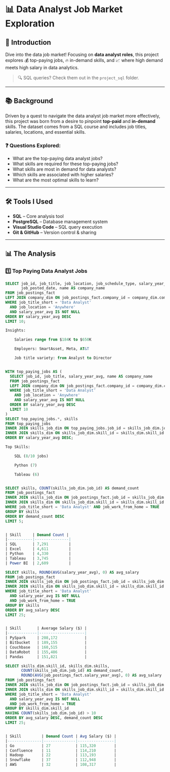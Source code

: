 # 📊 Data Analyst Job Market Exploration

## 📌 Introduction

Dive into the data job market! Focusing on **data analyst roles**, this project explores 💰 top-paying jobs, 🔥 in-demand skills, and 📈 where high demand meets high salary in data analytics.

> 🔍 SQL queries? Check them out in the `project_sql` folder.

---

## 📚 Background

Driven by a quest to navigate the data analyst job market more effectively, this project was born from a desire to pinpoint **top-paid** and **in-demand** skills. The dataset comes from a SQL course and includes job titles, salaries, locations, and essential skills.

### ❓ Questions Explored:
- What are the top-paying data analyst jobs?
- What skills are required for these top-paying jobs?
- What skills are most in demand for data analysts?
- Which skills are associated with higher salaries?
- What are the most optimal skills to learn?

---

## 🛠 Tools I Used

- **SQL** – Core analysis tool
- **PostgreSQL** – Database management system
- **Visual Studio Code** – SQL query execution
- **Git & GitHub** – Version control & sharing

---

## 📊 The Analysis

### 1️⃣ Top Paying Data Analyst Jobs

```sql
SELECT job_id, job_title, job_location, job_schedule_type, salary_year_avg,
       job_posted_date, name AS company_name
FROM job_postings_fact
LEFT JOIN company_dim ON job_postings_fact.company_id = company_dim.company_id
WHERE job_title_short = 'Data Analyst' 
  AND job_location = 'Anywhere' 
  AND salary_year_avg IS NOT NULL
ORDER BY salary_year_avg DESC
LIMIT 10;

Insights:

    Salaries range from $184K to $650K

    Employers: SmartAsset, Meta, AT&T

    Job title variety: from Analyst to Director


WITH top_paying_jobs AS (
  SELECT job_id, job_title, salary_year_avg, name AS company_name
  FROM job_postings_fact
  LEFT JOIN company_dim ON job_postings_fact.company_id = company_dim.company_id
  WHERE job_title_short = 'Data Analyst' 
    AND job_location = 'Anywhere' 
    AND salary_year_avg IS NOT NULL
  ORDER BY salary_year_avg DESC
  LIMIT 10
)
SELECT top_paying_jobs.*, skills
FROM top_paying_jobs
INNER JOIN skills_job_dim ON top_paying_jobs.job_id = skills_job_dim.job_id
INNER JOIN skills_dim ON skills_job_dim.skill_id = skills_dim.skill_id
ORDER BY salary_year_avg DESC;

Top Skills:

    SQL (8/10 jobs)

    Python (7)

    Tableau (6)


SELECT skills, COUNT(skills_job_dim.job_id) AS demand_count
FROM job_postings_fact
INNER JOIN skills_job_dim ON job_postings_fact.job_id = skills_job_dim.job_id
INNER JOIN skills_dim ON skills_job_dim.skill_id = skills_dim.skill_id
WHERE job_title_short = 'Data Analyst' AND job_work_from_home = TRUE
GROUP BY skills
ORDER BY demand_count DESC
LIMIT 5;


| Skill     | Demand Count |
|-----------|---------------|
| SQL       | 7,291         |
| Excel     | 4,611         |
| Python    | 4,330         |
| Tableau   | 3,745         |
| Power BI  | 2,609         |

SELECT skills, ROUND(AVG(salary_year_avg), 0) AS avg_salary
FROM job_postings_fact
INNER JOIN skills_job_dim ON job_postings_fact.job_id = skills_job_dim.job_id
INNER JOIN skills_dim ON skills_job_dim.skill_id = skills_dim.skill_id
WHERE job_title_short = 'Data Analyst' 
  AND salary_year_avg IS NOT NULL 
  AND job_work_from_home = TRUE
GROUP BY skills
ORDER BY avg_salary DESC
LIMIT 25;


| Skill       | Average Salary ($) |
|-------------|--------------------|
| PySpark     | 208,172            |
| Bitbucket   | 189,155            |
| Couchbase   | 160,515            |
| DataRobot   | 155,486            |
| Pandas      | 151,821            |

SELECT skills_dim.skill_id, skills_dim.skills, 
       COUNT(skills_job_dim.job_id) AS demand_count, 
       ROUND(AVG(job_postings_fact.salary_year_avg), 0) AS avg_salary
FROM job_postings_fact
INNER JOIN skills_job_dim ON job_postings_fact.job_id = skills_job_dim.job_id
INNER JOIN skills_dim ON skills_job_dim.skill_id = skills_dim.skill_id
WHERE job_title_short = 'Data Analyst' 
  AND salary_year_avg IS NOT NULL 
  AND job_work_from_home = TRUE
GROUP BY skills_dim.skill_id
HAVING COUNT(skills_job_dim.job_id) > 10
ORDER BY avg_salary DESC, demand_count DESC
LIMIT 25;


| Skill         | Demand Count | Avg Salary ($) |
|---------------|--------------|----------------|
| Go            | 27           | 115,320        |
| Confluence    | 11           | 114,210        |
| Hadoop        | 22           | 113,193        |
| Snowflake     | 37           | 112,948        |
| AWS           | 32           | 108,317        |



